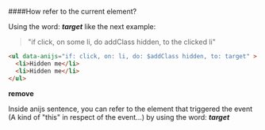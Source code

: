 ####How refer to the current element?

Using the word: ***target*** like the next example:

> "if click, on some li, do addClass hidden, to the clicked li"
```html
<ul data-anijs="if: click, on: li, do: $addClass hidden, to: target" >
  <li>Hidden me</li>
  <li>Hidden me</li>
</ul>
```

**remove<a name="remove"></a>**



Inside anijs sentence, you can refer to the element that triggered the event (A kind of "this" in respect of the event...) by using the word: ***target***